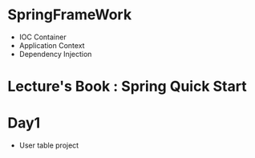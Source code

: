 # SpringFrameWork
- IOC Container
- Application Context
- Dependency Injection
# Lecture's Book : Spring Quick Start
# Day1
 - User table project
